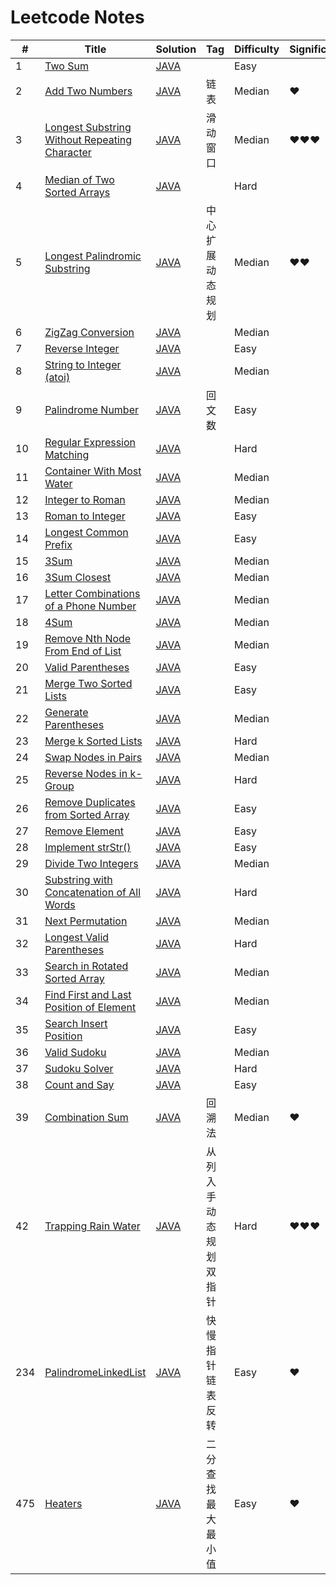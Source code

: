 # Leetcode Notes

| # | Title                                               | Solution                  |  Tag  | Difficulty | Significance |
|---|-----------------------------------------------------|---------------------------|-------|------------|--------------|
| 1 | [Two Sum](https://leetcode-cn.com/problems/two-sum) | [JAVA](./src/TwoSum.java) |       | Easy       |              |
| 2 | [Add Two Numbers](https://leetcode-cn.com/problems/add-two-numbers) | [JAVA](./src/AddTwoNumbers.java) | 链表 | Median | &hearts; |
| 3 | [Longest Substring Without Repeating Character](https://leetcode-cn.com/problems/longest-substring-without-repeating-characters) | [JAVA](./src/LongestSubstring.java) | 滑动窗口 | Median | &hearts;&hearts;&hearts;|
| 4 | [Median of Two Sorted Arrays](https://leetcode-cn.com/problems/median-of-two-sorted-arrays) | [JAVA](./src/FindMedianSortedArrays.java) | | Hard | |
| 5 | [Longest Palindromic Substring](https://leetcode-cn.com/problems/longest-palindromic-substring) | [JAVA](./src/LongestPalindrome.java) | 中心扩展<br>动态规划 | Median | &hearts;&hearts; |
| 6 | [ZigZag Conversion](https://leetcode-cn.com/problems/zigzag-conversion) | [JAVA](./src/Zconvert.java) | | Median | |
| 7 | [Reverse Integer](https://leetcode-cn.com/problems/reverse-integer) | [JAVA](./src/ReverseInteger.java) | | Easy | |
| 8 | [String to Integer (atoi)](https://leetcode-cn.com/problems/string-to-integer-atoi) | [JAVA](./src/MyAtoi.java) | | Median | |
| 9 | [Palindrome Number](https://leetcode-cn.com/problems/palindrome-number) | [JAVA](./src/PalindromeNumber.java) | 回文数 | Easy | |
| 10 | [Regular Expression Matching](https://leetcode-cn.com/problems/regular-expression-matching) | [JAVA](./src/RegularExpressionMatching.java) | | Hard | |
| 11 | [Container With Most Water](https://leetcode-cn.com/problems/container-with-most-water) | [JAVA](./src/ContainerWithMostWater.java) | | Median | |
| 12 | [Integer to Roman](https://leetcode-cn.com/problems/integer-to-roman) | [JAVA](./src/IntegerToRoman.java) | | Median | |
| 13 | [Roman to Integer](https://leetcode-cn.com/problems/roman-to-integer) | [JAVA](./src/RomanToInteger.java) | | Easy | |
| 14 | [Longest Common Prefix](https://leetcode-cn.com/problems/longest-common-prefix) | [JAVA](./src/LongestCommonPrefix.java) | | Easy | |
| 15 | [3Sum](https://leetcode-cn.com/problems/3sum) | [JAVA](./src/ThreeSum.java) | | Median | |
| 16 | [3Sum Closest](https://leetcode-cn.com/problems/3sum-closest) | [JAVA](./src/ThreeSumClosest.java) | | Median | |
| 17 | [Letter Combinations of a Phone Number](https://leetcode-cn.com/problems/letter-combinations-of-a-phone-number) | [JAVA](./src/LetterCombinations.java) | | Median | |
| 18 | [4Sum](https://leetcode-cn.com/problems/4sum) | [JAVA](./src/FourSum.java) | | Median | |
| 19 | [Remove Nth Node From End of List](https://leetcode-cn.com/problems/remove-nth-node-from-end-of-list) | [JAVA](./src/RemoveNthFromEnd.java) | | Median | |
| 20 | [Valid Parentheses](https://leetcode-cn.com/problems/valid-parentheses) | [JAVA](./src/ValidParentheses.java) | | Easy
| 21 | [Merge Two Sorted Lists](https://leetcode-cn.com/problems/merge-two-sorted-lists) | [JAVA](./src/MergeTwoSortedLists.java) | | Easy | |
| 22 | [Generate Parentheses](https://leetcode-cn.com/problems/generate-parentheses) | [JAVA](./src/GenerateParenthesis.java) | | Median | |
| 23 | [Merge k Sorted Lists](https://leetcode-cn.com/problems/merge-k-sorted-lists) | [JAVA](./src/MergeKLists.java) | | Hard | |
| 24 | [Swap Nodes in Pairs](https://leetcode-cn.com/problems/swap-nodes-in-pairs) | [JAVA](./src/SwapNodesInPairs.java) | | Median | |
| 25 | [Reverse Nodes in k-Group](https://leetcode-cn.com/problems/reverse-nodes-in-k-group) | [JAVA](./src/ReverseKGroup.java) | | Hard | |
| 26 | [Remove Duplicates from Sorted Array](https://leetcode-cn.com/problems/remove-duplicates-from-sorted-array) | [JAVA](./src/RemoveDuplicates.java) | | Easy | |
| 27 | [Remove Element](https://leetcode-cn.com/problems/remove-element) | [JAVA](./src/RemoveElement.java) | | Easy | |
| 28 | [Implement strStr()](https://leetcode-cn.com/problems/implement-strstr) | [JAVA](./src/StrStr.java) | | Easy | |
| 29 | [Divide Two Integers](https://leetcode-cn.com/problems/divide-two-integers) | [JAVA](./src/DivideTwoIntegers.java) | | Median | |
| 30 | [Substring with Concatenation of All Words](https://leetcode-cn.com/problems/substring-with-concatenation-of-all-words) | [JAVA](./src/SubstringWithConcatenation.java) | | Hard | |
| 31 | [Next Permutation](https://leetcode-cn.com/problems/next-permutation) | [JAVA](./src/NextPermutation.java) | | Median | |
| 32 | [Longest Valid Parentheses](https://leetcode-cn.com/problems/longest-valid-parentheses) | [JAVA](./src/LongestValidParentheses.java) | | Hard | |
| 33 | [Search in Rotated Sorted Array](https://leetcode-cn.com/problems/search-in-rotated-sorted-array) | [JAVA](./src/SearchInRotatedSortedArray.java) | | Median | |
| 34 | [Find First and Last Position of Element](https://leetcode-cn.com/problems/find-first-and-last-position-of-element-in-sorted-array) | [JAVA](./src/FindFirstAndLastPosition.java) | | Median | |
| 35 | [Search Insert Position](https://leetcode-cn.com/problems/search-insert-position) | [JAVA](./src/SearchInsertPosition.java) | | Easy | |
| 36 | [Valid Sudoku](https://leetcode-cn.com/problems/valid-sudoku) | [JAVA](./src/ValidSudoku.java) | | Median | |
| 37 | [Sudoku Solver](https://leetcode-cn.com/problems/sudoku-solver) | [JAVA](./src/SudokuSolver.java) | | Hard | |
| 38 | [Count and Say](https://leetcode-cn.com/problems/count-and-say) | [JAVA](./src/CountAndSay.java) | | Easy | |
| 39 | [Combination Sum](https://leetcode-cn.com/problems/combination-sum) | [JAVA](./src/CombinationSum.java) | 回溯法 | Median | &hearts; |
| 42 | [Trapping Rain Water](https://leetcode-cn.com/problems/trapping-rain-water) | [JAVA](./src/TrappingRainWater.java) | 从列入手<br>动态规划<br>双指针 | Hard | &hearts;&hearts;&hearts;
| 234 | [PalindromeLinkedList](https://leetcode-cn.com/problems/palindrome-linked-list) | [JAVA](./src/PalindromeLinkedList.java) | 快慢指针<br>链表反转 | Easy | &hearts; |
| 475 | [Heaters](https://leetcode-cn.com/problems/heaters) | [JAVA](./src/Heaters.java) | 二分查找<br>最大最小值 | Easy | &hearts; |
